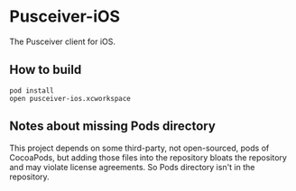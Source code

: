 Pusceiver-iOS
=============

The Pusceiver client for iOS.


## How to build

    pod install
    open pusceiver-ios.xcworkspace


## Notes about missing Pods directory

This project depends on some third-party, not open-sourced, pods of CocoaPods, 
but adding those files into the repository bloats the repository
and may violate license agreements.
So Pods directory isn't in the repository.

